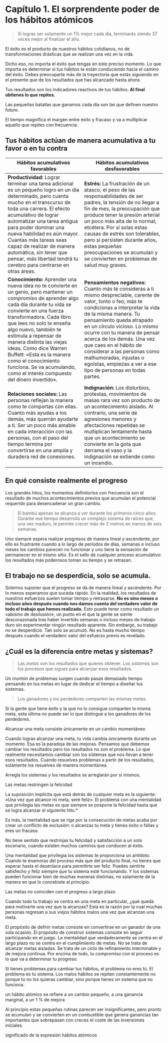 # Capítulo 1. El sorprendente poder de los hábitos atómicos

<!--- Page 32 @ 03 March 2023 12:40 PM -->
> Si logras ser solamente un 1% mejor cada día, terminarás siendo 37 veces mejor al finalizar el año.

<!--- Page 33 @ 03 March 2023 12:45 PM -->
El éxito es el producto de nuestros hábitos cotidianos, no de transformaciones drásticas que se realizan una vez en la vida.

<!--- Page 34 @ 03 March 2023 09:27 PM -->
Dicho eso, no importa el éxito que tengas en este preciso momento. Lo que importa es determinar si tus hábitos te están conduciendo hacia el camino del éxito. Debes preocuparte más de la trayectoria que estás siguiendo en el presente que de los resultados que has alcanzado hasta ahora.

<!--- Page 34 @ 03 March 2023 09:27 PM -->
<!--- Page 34 @ 09 March 2023 11:58 PM -->
Tus resultados son los indicadores reactivos de tus hábitos. **Al final obtienes lo que repites.**

<!--- Page 35 @ 26 February 2023 03:37 AM -->
Las pequeñas batallas que ganamos cada día son las que definen nuestro futuro.

<!--- Page 35 @ 10 March 2023 12:00 AM -->
El tiempo magnifica el margen entre éxito y fracaso y va a multiplicar aquello que repites con frecuencia.

<!--- Page 35 @ 13 March 2023 11:38 PM -->
## Tus hábitos actúan de manera acumulativa a tu favor o en tu contra

<!--- Page 35 @ 10 March 2023 12:29 PM -->

| **Hábitos acumulativos favorables** | **Hábitos acumulativos desfavorables** |
|---|---|
| **Productividad:** Lograr terminar una tarea adicional es un pequeño logro en un día determinado, pero cuenta mucho en el transcurso de toda una carrera. El efecto acumulativo de lograr automatizar una tarea antigua para poder dominar una nueva habilidad es aún mayor. Cuantas más tareas seas capaz de realizar de manera automática, sin tener que pensar, más libertad tendrá tu cerebro para centrarse en otras áreas. | **Estrés:** La frustración de un atasco, el peso de las responsabilidades de ser padres, la tensión de no llegar a fin de mes, la preocupación que produce tener la presión arterial un poco más alta de lo normal, etcétera. Por sí solas estas causas de estrés son tolerables, pero si persisten durante años, estas pequeñas preocupaciones se acumulan y se convierten en problemas de salud muy graves.  |
| **Conocimiento:** Aprender una nueva idea no te convierte en un genio, pero mantener un compromiso de aprender algo cada día durante tu vida se convierte en una fuerza transformadora. Cada libro que lees no solo te enseña algo nuevo, también te estimula a repensar de manera distinta las viejas ideas. Como dice Warren Buffett: «Esta es la manera como el conocimiento funciona. Se va acumulando, como el interés compuesto del dinero invertido». | **Pensamientos negativos:** Cuanto más te consideras a ti mismo despreciable, carente de valor, tonto o feo, más te condicionas a interpretar la vida de la misma manera. Tu pensamiento queda atrapado en un círculo vicioso. Lo mismo ocurre con tu manera de pensar acerca de los demás. Una vez que caes en el hábito de considerar a las personas como malhumoradas, injustas o egoístas, empiezas a ver a ese tipo de personas en todas partes. |
| **Relaciones sociales:** Las personas reflejan la manera como te comportas con ellas. Cuanto más ayudas a los demás, más querrán ayudarte a ti. Ser un poco más amable en cada interacción con las personas, con el paso del tiempo termina por convertirse en una amplia y duradera red de conexiones. | **Indignación:** Los disturbios, protestas, movimientos de masas rara vez son producto de un acontecimiento aislado. Al contrario, una serie de agresiones menores y afectaciones repetidas se multiplican lentamente hasta que un acontecimiento se convierte en la gota que derrama el vaso y la indignación se extiende como un incendio. |

<!--- Page 36 @ 13 March 2023 11:30 PM -->
## En qué consiste realmente el progreso

<!--- Page 37 @ 13 March 2023 11:18 PM -->
Los grandes hitos, los momentos definitorios con frecuencia son el resultado de muchos acontecimientos previos que acumulan el potencial requerido para desencadenar un gran cambio.

<!--- Page 37 @ 26 February 2023 03:49 AM -->
> El bambú apenas se alcanza a ver durante los primeros cinco años. Durante ese tiempo desarrolla un complejo sistema de raíces que, una vez maduro, le permite crecer más de 2 metros en menos de seis semanas.

<!--- Page 38 @ 11 March 2023 07:43 PM -->
Uno siempre espera realizar progresos de manera lineal y ascendente, por ello es frustrante cuando a lo largo de períodos de días, semanas e incluso meses los cambios parecen no funcionar y uno tiene la sensación de permanecer en el mismo sitio. Es el sello de cualquier proceso acumulativo: los resultados más poderosos toman su tiempo y se retrasan.

<!--- Page 39 @ 10 March 2023 12:08 AM -->
## El trabajo no se desperdicia, solo se acumula.

<!--- Page 40 @ 26 February 2023 03:48 AM -->
Solemos suponer que el progreso se da de manera lineal y ascendente. Por lo menos esperamos que suceda rápido. En la realidad, los resultados de nuestros esfuerzos suelen tomar tiempo y retrasarse. **No es sino meses o incluso años después cuando nos damos cuenta del verdadero valor de todo el trabajo que hemos realizado.** Esto puede tener como resultado un «abismo de desilusión», un punto en el que la gente se siente descorazonada tras haber invertido semanas o incluso meses de trabajo duro sin experimentar ningún resultado aparente. Sin embargo, su trabajo no se desperdició. Tan solo se acumuló. No es hasta mucho tiempo después cuando el verdadero valor del esfuerzo previo es revelado.

<!--- Page 42 @ 27 February 2023 12:45 AM -->
## ¿Cuál es la diferencia entre metas y sistemas?

<!--- Page 42 @ 27 February 2023 12:44 AM -->
> Las *metas* son los resultados que quieres obtener. Los *sistemas* son los procesos que sigues para alcanzar esos resultados.

<!--- Page 43 @ 26 February 2023 03:55 AM -->
Un montón de problemas surgen cuando pasas demasiado tiempo pensando en tus metas en lugar de dedicar el tiempo a diseñar tus sistemas.

<!--- Page 44 @ 27 February 2023 12:33 AM -->
> Los ganadores y los perdedores comparten las mismas metas.

<!--- Page 44 @ 26 February 2023 03:54 AM -->
Si la gente que tiene éxito y la que no lo consigue comparten la misma meta, esta última no puede ser lo que distingue a los ganadores de los perdedores.

<!--- Page 45 @ 27 February 2023 12:34 AM -->
Alcanzar una meta consiste únicamente en un cambio momentáneo

<!--- Page 45 @ 27 February 2023 12:36 AM -->
Cuando logras alcanzar una meta, tu vida cambia únicamente durante un momento. Esa es la paradoja de las mejoras. Pensamos que debemos cambiar los resultados pero los resultados no son el problema. Lo que realmente necesitamos cambiar son los sistemas que nos llevan a tener esos resultados. Cuando resuelves problemas a partir de los resultados, solamente los resuelves de manera momentánea.

<!--- Page 45 @ 26 February 2023 03:58 AM -->
Arregla los sistemas y los resultados se arreglarán por sí mismos.

<!--- Page 46 @ 27 February 2023 12:24 AM -->
Las metas restringen la felicidad

<!--- Page 46 @ 27 February 2023 12:19 PM -->
La suposición implícita que está detrás de cualquier meta es la siguiente: «Una vez que alcance mi meta, seré feliz». El problema con una mentalidad que privilegia las metas es que siempre se pospone la felicidad hasta que se logra alcanzar el siguiente hito.*

<!--- Page 46 @ 27 February 2023 12:27 AM -->
Es más, la mentalidad que se rige por la consecución de metas acaba por crear un conflicto de exclusión: o alcanzas tu meta y tienes éxito o fallas y eres un fracaso.

<!--- Page 46 @ 27 February 2023 12:27 AM -->
No tiene sentido que restrinjas tu felicidad y satisfacción a un solo escenario, cuando existen muchos caminos que conducen al éxito.

<!--- Page 46 @ 27 February 2023 12:28 AM -->
Una mentalidad que privilegia los sistemas te proporciona un antídoto. Cuando te enamoras del proceso más que del producto final, no tienes que esperar hasta el desenlace para permitirte ser feliz. Puedes sentirte satisfecho y feliz siempre que tu sistema esté funcionando. Y los sistemas pueden funcionar bien de muchas maneras distintas, no solamente de la manera en que lo concebiste al principio.

<!--- Page 47 @ 27 February 2023 12:29 AM -->
Las metas no coinciden con el progreso a largo plazo

<!--- Page 47 @ 27 February 2023 12:30 AM -->
Cuando todo tu trabajo se centra en una meta en particular, ¿qué queda para motivarte una vez que la alcanzas? Esta es la razón por la cual muchas personas regresan a sus viejos hábitos malos una vez que alcanzan una meta.

<!--- Page 47 @ 27 February 2023 12:31 AM -->
El propósito de definir metas consiste en convertirse en un ganador de una sola ocasión. El propósito de construir sistemas consiste en seguir participando en el juego. La mentalidad que verdaderamente se centra en el largo plazo no se centra en el cumplimiento de metas. No se trata de alcanzar metas aisladas. Se trata de un ciclo de refinamiento interminable y de mejora continua. Por encima de todo, tu compromiso con el proceso es lo que va a determinar tu progreso.

<!--- Page 48 @ 27 February 2023 12:38 AM -->
Si tienes problemas para cambiar tus hábitos, el problema no eres tú. El problema es tu sistema. Los malos hábitos se repiten constantemente no porque tú no los quieras cambiar, sino porque tienes un sistema que no funciona.

<!--- Page 48 @ 27 February 2023 12:38 AM -->
un hábito atómico se refiere a un cambio pequeño, a una ganancia marginal, a un 1 % de mejora

<!--- Page 48 @ 27 February 2023 12:40 AM -->
Al principio estas pequeñas rutinas parecen ser insignificantes, pero pronto se acumulan y se convierten en un combustible que genera ganancias tan importantes que sobrepasan con creces el coste de las inversiones iniciales.

<!--- Page 49 @ 27 February 2023 12:40 AM -->
significado de la expresión hábitos atómicos
